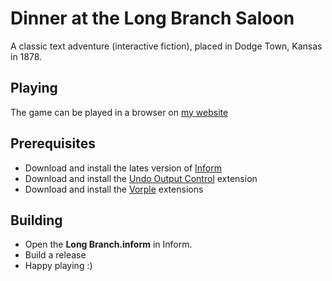# Dinner at the Long Branch Saloon

A classic text adventure (interactive fiction), placed in Dodge Town, Kansas in 1878. 

## Playing

The game can be played in a browser on [my website](http://if.publysher.nl)


## Prerequisites

* Download and install the lates version of [Inform](http://inform7.com)
* Download and install the [Undo Output Control](http://inform7.com/extensions/Erik%20Temple/Undo%20Output%20Control/index.html) extension
* Download and install the [Vorple](http://vorple-if.com) extensions

## Building

* Open the **Long Branch.inform** in Inform. 
* Build a release
* Happy playing :)
